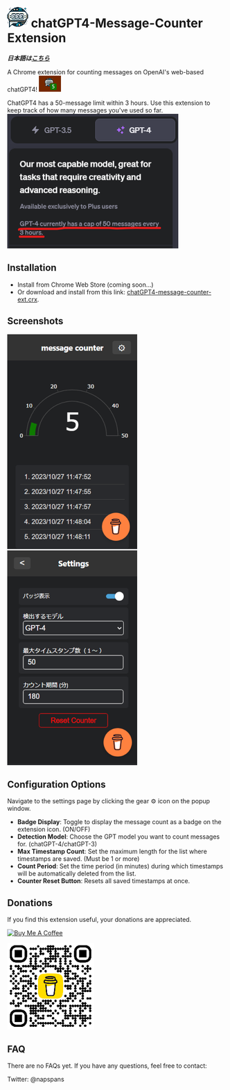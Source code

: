 # ![icon_source](/assets/icon48.png) chatGPT4-Message-Counter Extension
***日本語は[こちら](/docs/README_JP.md)***

A Chrome extension for counting messages on OpenAI's web-based chatGPT4! ![image](/assets/screenshot1.png)

ChatGPT4 has a 50-message limit within 3 hours. Use this extension to keep track of how many messages you've used so far.
![image](/assets/chatGPThasCap.png)

## Installation
- Install from Chrome Web Store (coming soon...)
- Or download and install from this link: [chatGPT4-message-counter-ext.crx](https://github.com/napspans/chatGPT4-message-counter-ext/releases).

## Screenshots
![image](/assets/screenshot2.png)
![image](/assets/screenshot3.png)

## Configuration Options
Navigate to the settings page by clicking the gear &#9881; icon on the popup window.
- **Badge Display**: Toggle to display the message count as a badge on the extension icon. (ON/OFF)
- **Detection Model**: Choose the GPT model you want to count messages for. (chatGPT-4/chatGPT-3)
- **Max Timestamp Count**: Set the maximum length for the list where timestamps are saved. (Must be 1 or more)
- **Count Period**: Set the time period (in minutes) during which timestamps will be automatically deleted from the list.
- **Counter Reset Button**: Resets all saved timestamps at once.

## Donations
If you find this extension useful, your donations are appreciated.

<a href="https://www.buymeacoffee.com/napspans" target="_blank"><img src="https://cdn.buymeacoffee.com/buttons/v2/default-yellow.png" alt="Buy Me A Coffee" style="height: 60px !important;width: 200px !important;" ></a>

![bmc_qr](/assets/bmc_qr200.png)

## FAQ
There are no FAQs yet. If you have any questions, feel free to contact:

Twitter: @napspans
